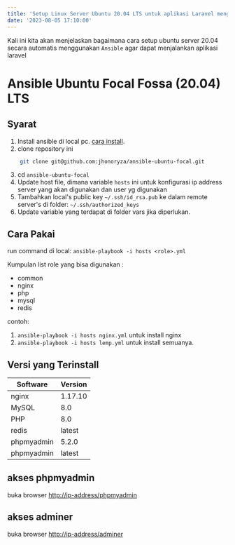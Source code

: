 ```yaml
---
title: 'Setup Linux Server Ubuntu 20.04 LTS untuk aplikasi Laravel menggunakan Ansible'
date: '2023-08-05 17:10:00'
---
```


Kali ini kita akan menjelaskan bagaimana cara setup ubuntu server 20.04 secara automatis menggunakan `Ansible` agar dapat menjalankan aplikasi laravel

# Ansible Ubuntu Focal Fossa (20.04) LTS #

## Syarat

1. Install ansible di local pc. [cara install](https://docs.ansible.com/ansible/latest/installation_guide/intro_installation.html).
2. clone repository ini

```bash
    git clone git@github.com:jhonoryza/ansible-ubuntu-focal.git
```

3. cd `ansible-ubuntu-focal`
2. Update host file, dimana variable ``hosts`` ini untuk konfigurasi ip address server yang akan digunakan dan user yg digunakan
3. Tambahkan local's public key ``~/.ssh/id_rsa.pub`` ke dalam remote server's di folder: ``~/.ssh/authorized_keys``
4. Update variable yang terdapat di folder vars jika diperlukan.

## Cara Pakai

run command di local:
``ansible-playbook -i hosts <role>.yml``

Kumpulan list role yang bisa digunakan :
* common
* nginx
* php
* mysql
* redis

contoh:
1. ``ansible-playbook -i hosts nginx.yml`` untuk install nginx
2. ``ansible-playbook -i hosts lemp.yml`` untuk install semuanya.

## Versi yang Terinstall

| Software   | Version |
| ---------- | ------- |
| nginx      | 1.17.10 |
| MySQL      | 8.0     |
| PHP        | 8.0     |
| redis      | latest  |
| phpmyadmin | 5.2.0   |
| phpmyadmin | latest   |

## akses phpmyadmin
buka browser [http://ip-address/phpmyadmin](http://ip-address/phpmyadmin)

## akses adminer
buka browser [http://ip-address/adminer](http://ip-address/adminer)